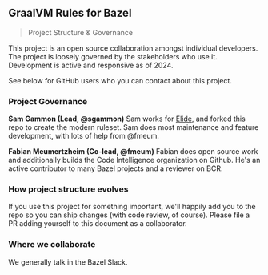 ## GraalVM Rules for Bazel

> Project Structure & Governance

This project is an open source collaboration amongst individual developers. The project is loosely governed by the stakeholders who use it. Development is active and responsive as of 2024.

See below for GitHub users who you can contact about this project.

### Project Governance

**Sam Gammon (Lead, @sgammon)**
Sam works for [Elide](https://elide.dev), and forked this repo to create the modern ruleset. Sam does most maintenance and feature development, with lots of help from @fmeum.

**Fabian Meumertzheim (Co-lead, @fmeum)**
Fabian does open source work and additionally builds the Code Intelligence organization on Github. He's an active contributor to many Bazel projects and a reviewer on BCR.

### How project structure evolves

If you use this project for something important, we'll happily add you to the repo so you can ship changes (with code review, of course). Please file a PR adding yourself to this document as a collaborator.

### Where we collaborate

We generally talk in the Bazel Slack.
